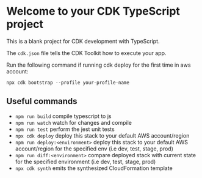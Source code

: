 # Welcome to your CDK TypeScript project

This is a blank project for CDK development with TypeScript.

The `cdk.json` file tells the CDK Toolkit how to execute your app.

Run the following command if running cdk deploy for the first time in aws account:

`npx cdk bootstrap --profile your-profile-name`

## Useful commands

* `npm run build`   compile typescript to js
* `npm run watch`   watch for changes and compile
* `npm run test`    perform the jest unit tests
* `npx cdk deploy`  deploy this stack to your default AWS account/region
* `npm run deploy:<environment>` deploy this stack to your default AWS account/region for the specified env (i.e dev, test, stage, prod)
* `npm run diff:<environment>`   compare deployed stack with current state for the specified environment (i.e dev, test, stage, prod)
* `npx cdk synth`   emits the synthesized CloudFormation template
